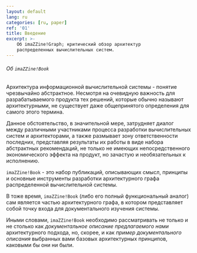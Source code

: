 ```yaml
---
layout: default
lang: ru
categories: [ru, paper]
ref: '01'
title: Введение
excerpt: >-
    Об imaZZine!Graph; критический обзор архитектур
    распределенных вычислительных систем.
---
```


###### Об `imaZZine!Book`

Архитектура информационной вычислительной системы - понятие чрезвычайно абстрактное. Несмотря на очевидную важность для разрабатываемого продукта тех решений, которые обычно называют архитектурными, не существует даже общепринятого определения для самого этого термина.

Данное обстоятельство, в значительной мере, затрудняет диалог между различными участниками процесса разработки вычислительных систем и архитекторами, а также размывает зону ответственности последних, представляя результаты их работы в виде набора абстрактных рекомендаций, не только не имеющих непосредственного экономического эффекта на продукт, но зачастую и необязательных к исполнению.

`imaZZine!Book` - это набор публикаций, описывающих смысл, принципы и основные инструменты разработки архитектурного графа распределенной вычислительной системы.

В тоже время, `imaZZine!Book` (либо его полный функциональный аналог) сам является частью архитектурного графа, в котором представляет собой точку входа для документального изучения системы.

Иными словами, `imaZZine!Book` необходимо рассматривать не только и не столько как *документальное описание предлагаемого нами* архитектурного подхода, но, скорее, и как *пример документального описания* выбранных вами базовых архитектурных принципов, каковыми бы они ни были.

